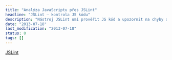 ```yaml
---
title: "Analýza JavaScriptu přes JSLint"
headline: "JSLint – kontrola JS kódu"
description: "Nástroj JSLint umí prověřit JS kód a upozornit na chyby a risika."
date: "2013-07-18"
last_modification: "2013-07-18"
status: 0
tags: []
---
```


[JSLint](http://www.jslint.com/)